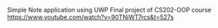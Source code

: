 Simple Note application using UWP
Final project of CS202-OOP course
https://www.youtube.com/watch?v=90TNjWT7rcs&t=527s
